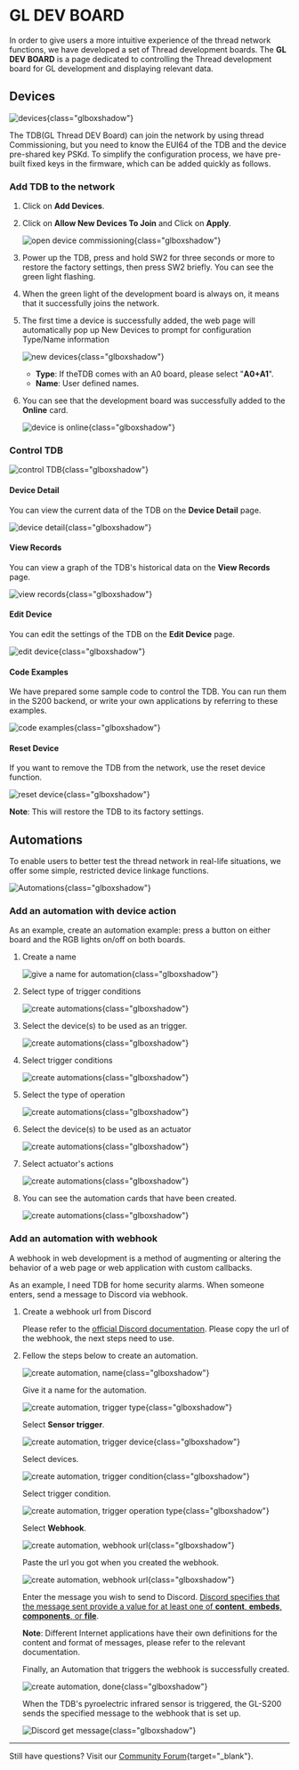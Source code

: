 # GL DEV BOARD

In order to give users a more intuitive experience of the thread network functions, we have developed a set of Thread development boards. The **GL DEV BOARD** is a page dedicated to controlling the Thread development board for GL development and displaying relevant data.

## Devices

![devices](https://static.gl-inet.com/docs-iot/en/dev_board_web_guide/devices.png){class="glboxshadow"}

The TDB(GL Thread DEV Board) can join the network by using thread Commissioning, but you need to know the EUI64 of the TDB and the device pre-shared key PSKd. To simplify the configuration process, we have pre-built fixed keys in the firmware, which can be added quickly as follows.

### Add TDB to the network

1. Click on **Add Devices**.

2. Click on **Allow New Devices To Join** and Click on **Apply**.

    ![open device commissioning](https://static.gl-inet.com/docs-iot/en/dev_board_web_guide/add-dev.png){class="glboxshadow"}

3. Power up the TDB, press and hold SW2 for three seconds or more to restore the factory settings, then press SW2 briefly. You can see the green light flashing.

4. When the green light of the development board is always on, it means that it successfully joins the network.

5. The first time a device is successfully added, the web page will automatically pop up New Devices to prompt for configuration Type/Name information

    ![new devices](https://static.gl-inet.com/docs-iot/en/dev_board_web_guide/new-devices.png){class="glboxshadow"}

    - **Type**: If theTDB comes with an A0 board, please select "**A0+A1**".
    - **Name**: User defined names.

6. You can see that the development board was successfully added to the **Online** card.

    ![device is online](https://static.gl-inet.com/docs-iot/en/dev_board_web_guide/dev-online.png){class="glboxshadow"}

### Control TDB

![control TDB](https://static.gl-inet.com/docs-iot/en/dev_board_web_guide/control-tdb.png){class="glboxshadow"}

#### Device Detail

You can view the current data of the TDB on the **Device Detail** page.

![device detail](https://static.gl-inet.com/docs-iot/en/dev_board_web_guide/device-detail.png){class="glboxshadow"}

#### View Records

You can view a graph of the TDB's historical data on the **View Records** page.

![view records](https://static.gl-inet.com/docs-iot/en/dev_board_web_guide/view-records.png){class="glboxshadow"}

#### Edit Device

You can edit the settings of the TDB on the **Edit Device** page.

![edit device](https://static.gl-inet.com/docs-iot/en/dev_board_web_guide/edit-device.png){class="glboxshadow"}

#### Code Examples

We have prepared some sample code to control the TDB. You can run them in the S200 backend, or write your own applications by referring to these examples.

![code examples](https://static.gl-inet.com/docs-iot/en/dev_board_web_guide/code-examples.png){class="glboxshadow"}

#### Reset Device

If you want to remove the TDB from the network, use the reset device function. 

![reset device](https://static.gl-inet.com/docs-iot/en/dev_board_web_guide/reset-device.png){class="glboxshadow"}

**Note**: This will restore the TDB to its factory settings.

## Automations

To enable users to better test the thread network in real-life situations, we offer some simple, restricted device linkage functions.

![Automations](https://static.gl-inet.com/docs-iot/en/dev_board_web_guide/automations.png){class="glboxshadow"}

### Add an automation with device action

As an example, create an automation example: press a button on either board and the RGB lights on/off on both boards.

1. Create a name

    ![give a name for automation](https://static.gl-inet.com/docs-iot/en/dev_board_web_guide/name.png){class="glboxshadow"}

2. Select type of trigger conditions

    ![create automations](https://static.gl-inet.com/docs-iot/en/dev_board_web_guide/type-of-trigger-conditions.png){class="glboxshadow"}

3. Select the device(s) to be used as an trigger.

    ![create automations](https://static.gl-inet.com/docs-iot/en/dev_board_web_guide/trigger.png){class="glboxshadow"}

4. Select trigger conditions

    ![create automations](https://static.gl-inet.com/docs-iot/en/dev_board_web_guide/trigger-conditions.png){class="glboxshadow"}

5. Select the type of operation

    ![create automations](https://static.gl-inet.com/docs-iot/en/dev_board_web_guide/type-of-operation.png){class="glboxshadow"}

6. Select the device(s) to be used as an actuator

    ![create automations](https://static.gl-inet.com/docs-iot/en/dev_board_web_guide/actuator.png){class="glboxshadow"}

7. Select actuator's actions

    ![create automations](https://static.gl-inet.com/docs-iot/en/dev_board_web_guide/actuator-actions.png){class="glboxshadow"}

8. You can see the automation cards that have been created.

    ![create automations](https://static.gl-inet.com/docs-iot/en/dev_board_web_guide/auto-created.png){class="glboxshadow"}

### Add an automation with webhook

A webhook in web development is a method of augmenting or altering the behavior of a web page or web application with custom callbacks.

As an example, I need TDB for home security alarms. When someone enters, send a message to Discord via webhook.

1. Create a webhook url from Discord

    Please refer to the [official Discord documentation](https://support.discord.com/hc/en-us/articles/228383668-Intro-to-Webhooks). Please copy the url of the webhook, the next steps need to use.

2. Fellow the steps below to create an automation.

    ![create automation, name](https://static.gl-inet.com/docs-iot/en/tutorials_webhook/auto_name.png){class="glboxshadow"}

    Give it a name for the automation.

    ![create automation, trigger type](https://static.gl-inet.com/docs-iot/en/tutorials_webhook/auto_trigger_type.png){class="glboxshadow"}

    Select **Sensor trigger**.

    ![create automation, trigger device](https://static.gl-inet.com/docs-iot/en/tutorials_webhook/auto_trigger_dev.png){class="glboxshadow"}

    Select devices.

    ![create automation, trigger condition](https://static.gl-inet.com/docs-iot/en/tutorials_webhook/auto_trigger_opera.png){class="glboxshadow"}

    Select trigger condition.

    ![create automation, trigger operation type](https://static.gl-inet.com/docs-iot/en/tutorials_webhook/auto_actor_type.png){class="glboxshadow"}

    Select **Webhook**.

    ![create automation, webhook url](https://static.gl-inet.com/docs-iot/en/tutorials_webhook/auto_actor_url.png){class="glboxshadow"}

    Paste the url you got when you created the webhook.

    ![create automation, webhook url](https://static.gl-inet.com/docs-iot/en/tutorials_webhook/auto_actor_msg.png){class="glboxshadow"}

    Enter the message you wish to send to Discord. [Discord specifies that the message sent provide a value for at least one of **content**, **embeds**, **components**, or **file**](https://discord.com/developers/docs/resources/webhook).

    **Note**: Different Internet applications have their own definitions for the content and format of messages, please refer to the relevant documentation.

    Finally, an Automation that triggers the webhook is successfully created.

    ![create automation, done](https://static.gl-inet.com/docs-iot/en/tutorials_webhook/auto_end.png){class="glboxshadow"}

    When the TDB's pyroelectric infrared sensor is triggered, the GL-S200 sends the specified message to the webhook that is set up.

    ![Discord get message](https://static.gl-inet.com/docs-iot/en/tutorials_webhook/final_effect.png){class="glboxshadow"}

---

Still have questions? Visit our [Community Forum](https://forum.gl-inet.com){target="_blank"}.
